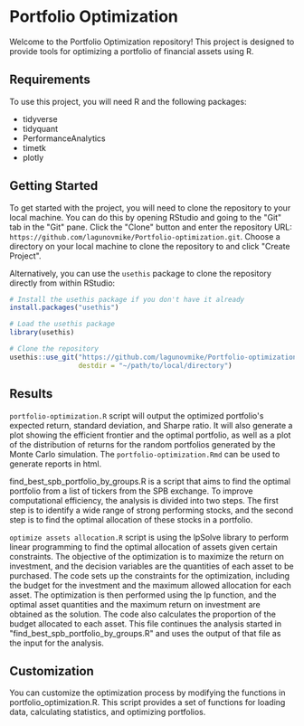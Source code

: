 # Portfolio Optimization

Welcome to the Portfolio Optimization repository! This project is designed to provide tools for optimizing a portfolio of financial assets using R.

## Requirements

To use this project, you will need R and the following packages:

- tidyverse
- tidyquant
- PerformanceAnalytics
- timetk
- plotly


## Getting Started

To get started with the project, you will need to clone the repository to your local machine. 
You can do this by opening RStudio and going to the "Git" tab in the "Git" pane. 
Click the "Clone" button and enter the repository URL: `https://github.com/lagunovmike/Portfolio-optimization.git`. 
Choose a directory on your local machine to clone the repository to and click "Create Project".

Alternatively, you can use the `usethis` package to clone the repository directly from within RStudio:

```r
# Install the usethis package if you don't have it already
install.packages("usethis")

# Load the usethis package
library(usethis)

# Clone the repository
usethis::use_git("https://github.com/lagunovmike/Portfolio-optimization.git",
                 destdir = "~/path/to/local/directory")
```


## Results

`portfolio-optimization.R` script will output the optimized portfolio's expected return, standard deviation, and Sharpe ratio. It will also generate a plot showing the efficient frontier and the optimal portfolio, as well as a plot of the distribution of returns for the random portfolios generated by the Monte Carlo simulation. The `portfolio-optimization.Rmd` can be used to generate reports in html.

find_best_spb_portfolio_by_groups.R is a script that aims to find the optimal portfolio from a list of tickers from the SPB exchange. To improve computational efficiency, the analysis is divided into two steps. The first step is to identify a wide range of strong performing stocks, and the second step is to find the optimal allocation of these stocks in a portfolio.

`optimize assets allocation.R` script is using the lpSolve library to perform linear programming to find the optimal allocation of assets given certain constraints. The objective of the optimization is to maximize the return on investment, and the decision variables are the quantities of each asset to be purchased. The code sets up the constraints for the optimization, including the budget for the investment and the maximum allowed allocation for each asset. The optimization is then performed using the lp function, and the optimal asset quantities and the maximum return on investment are obtained as the solution. The code also calculates the proportion of the budget allocated to each asset. This file continues the analysis started in "find_best_spb_portfolio_by_groups.R" and uses the output of that file as the input for the analysis.

## Customization

You can customize the optimization process by modifying the functions in portfolio_optimization.R. This script provides a set of functions for loading data, calculating statistics, and optimizing portfolios.
